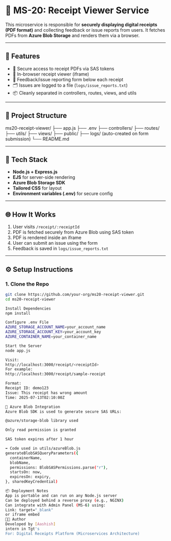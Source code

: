 # 📄 MS-20: Receipt Viewer Service

This microservice is responsible for **securely displaying digital receipts (PDF format)** and collecting feedback or issue reports from users. It fetches PDFs from **Azure Blob Storage** and renders them via a browser.

---

## 🚀 Features

- 🔐 Secure access to receipt PDFs via SAS tokens
- 📄 In-browser receipt viewer (iframe)
- 📝 Feedback/issue reporting form below each receipt
- 🗂 Issues are logged to a file (`logs/issue_reports.txt`)
- 📦 Cleanly separated in controllers, routes, views, and utils

---

## 📁 Project Structure

ms20-receipt-viewer/
├── app.js
├── .env
├── controllers/
├── routes/
├── utils/
├── views/
├── public/
├── logs/ (auto-created on form submission)
└── README.md


---

## 🔧 Tech Stack

- **Node.js + Express.js**
- **EJS** for server-side rendering
- **Azure Blob Storage SDK**
- **Tailored CSS** for layout
- **Environment variables (.env)** for secure config

---

## 🌐 How It Works

1. User visits `/receipt/:receiptId`
2. PDF is fetched securely from Azure Blob using SAS token
3. PDF is rendered inside an iframe
4. User can submit an issue using the form
5. Feedback is saved in `logs/issue_reports.txt`

---

## ⚙️ Setup Instructions

### 1. Clone the Repo

```bash
git clone https://github.com/your-org/ms20-receipt-viewer.git
cd ms20-receipt-viewer

Install Dependencies
npm install

Configure .env File
AZURE_STORAGE_ACCOUNT_NAME=your_account_name
AZURE_STORAGE_ACCOUNT_KEY=your_account_key
AZURE_CONTAINER_NAME=your_container_name

Start the Server
node app.js

Visit:
http://localhost:3000/receipt/<receiptId>
For example:
http://localhost:3000/receipt/sample-receipt

Format:
Receipt ID: demo123
Issue: This receipt has wrong amount
Time: 2025-07-13T02:10:00Z

🔐 Azure Blob Integration
Azure Blob SDK is used to generate secure SAS URLs:

@azure/storage-blob library used

Only read permission is granted

SAS token expires after 1 hour

➡️ Code used in utils/azureBlob.js
generateBlobSASQueryParameters({
  containerName,
  blobName,
  permissions: BlobSASPermissions.parse("r"),
  startsOn: now,
  expiresOn: expiry,
}, sharedKeyCredential)

📦 Deployment Notes
App is portable and can run on any Node.js server
Can be deployed behind a reverse proxy (e.g., NGINX)
Can integrate with Admin Panel (MS-6) using:
Link: target="_blank"
or iframe embed
👨‍💻 Author
Developed by [Aashish]
intern in Tgt's
For: Digital Receipts Platform (Microservices Architecture)
